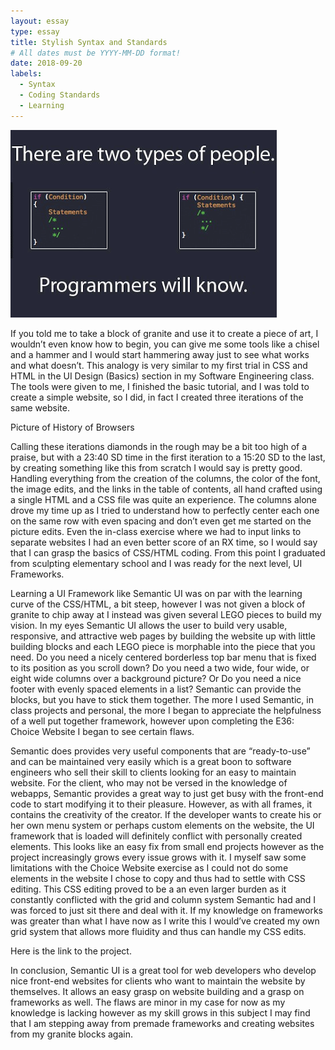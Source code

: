 ```yaml
---
layout: essay
type: essay
title: Stylish Syntax and Standards
# All dates must be YYYY-MM-DD format!
date: 2018-09-20
labels:
  - Syntax
  - Coding Standards
  - Learning
---
```


<img class="ui medium right floated rounded image" src="../images/brackets.png">

If you told me to take a block of granite and use it to create a piece of art, I wouldn’t even know how to begin, you can give me some tools like a chisel and a hammer and I would start hammering away just to see what works and what doesn’t. This analogy is very similar to my first trial in CSS and HTML in the UI Design (Basics) section in my Software Engineering class. The tools were given to me, I finished the basic tutorial, and I was told to create a simple website, so I did, in fact I created three iterations of the same website.

Picture of History of Browsers

Calling these iterations diamonds in the rough may be a bit too high of a praise, but with a 23:40 SD time in the first iteration to a 15:20 SD to the last, by creating something like this from scratch I would say is pretty good. Handling everything from the creation of the columns, the color of the font, the image edits, and the links in the table of contents, all hand crafted using a single HTML and a CSS file was quite an experience. The columns alone drove my time up as I tried to understand how to perfectly center each one on the same row with even spacing and don’t even get me started on the picture edits. Even the in-class exercise where we had to input links to separate websites I had an even better score of an RX time, so I would say that I can grasp the basics of CSS/HTML coding. From this point I graduated from sculpting elementary school and I was ready for the next level, UI Frameworks. 

Learning a UI Framework like Semantic UI was on par with the learning curve of the CSS/HTML, a bit steep, however I was not given a block of granite to chip away at I instead was given several LEGO pieces to build my vision. In my eyes Semantic UI allows the user to build very usable, responsive, and attractive web pages by building the website up with little building blocks and each LEGO piece is morphable into the piece that you need. Do you need a nicely centered borderless top bar menu that is fixed to its position as you scroll down? Do you need a two wide, four wide, or eight wide columns over a background picture? Or Do you need a nice footer with evenly spaced elements in a list? Semantic can provide the blocks, but you have to stick them together. The more I used Semantic, in class projects and personal, the more I began to appreciate the helpfulness of a well put together framework, however upon completing the E36: Choice Website I began to see certain flaws.

Semantic does provides very useful components that are “ready-to-use” and can be maintained very easily which is a great boon to software engineers who sell their skill to clients looking for an easy to maintain website. For the client, who may not be versed in the knowledge of webapps, Semantic provides a great way to just get busy with the front-end code to start modifying it to their pleasure. However, as with all frames, it contains the creativity of the creator. If the developer wants to create his or her own menu system or perhaps custom elements on the website, the UI framework that is loaded will definitely conflict with personally created elements. This looks like an easy fix from small end projects however as the project increasingly grows every issue grows with it. I myself saw some limitations with the Choice Website exercise as I could not do some elements in the website I chose to copy and thus had to settle with CSS editing. This CSS editing proved to be a an even larger burden as it constantly conflicted with the grid and column system Semantic had and I was forced to just sit there and deal with it. If my knowledge on frameworks was greater than what I have now as I write this I would’ve created my own grid system that allows more fluidity and thus can handle my CSS edits. 

Here is the link to the project.

In conclusion, Semantic UI is a great tool for web developers who develop nice front-end websites for clients who want to maintain the website by themselves. It allows an easy grasp on website building and a grasp on frameworks as well. The flaws are minor in my case for now as my knowledge is lacking however as my skill grows in this subject I may find that I am stepping away from premade frameworks and creating websites from my granite blocks again.
